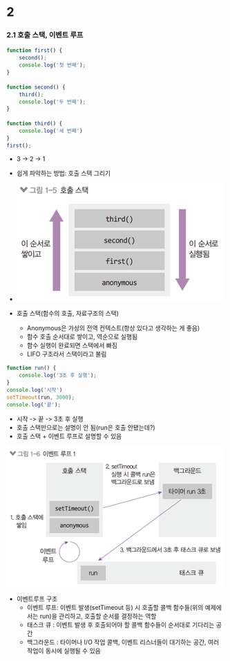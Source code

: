 # 2

### 2.1 호출 스택, 이벤트 루프

```javascript
function first() {
    second();
    console.log('첫 번째');
}

function second() {
    third();
    console.log('두 번째');
}

function third() {
    console.log('세 번째')
}
first();
```

- 3 -> 2 -> 1
- 쉽게 파악하는 방법: 호출 스택 그리기

- <img src="chapter2.assets/image-20220829221249692.png" alt="image-20220829221249692" style="zoom:67%;" />
- 호출 스택(함수의 호출, 자료구조의 스택)
  - Anonymous은 가상의 전역 컨텍스트(항상 있다고 생각하는 게 좋음)
  - 함수 호출 순서대로 쌓이고, 역순으로 실행됨
  - 함수 실행이 완료되면 스택에서 빠짐
  - LIFO 구조라서 스택이라고 불림

```javascript
function run() {
    console.log('3초 후 실행');
}
console.log('시작')
setTimeout(run, 3000);
console.log('끝');
```

- 시작 -> 끝 -> 3초 후 실행
- 호출 스택만으로는 설명이 안 됨(run은 호출 안됐는데?)
- 호출 스택 + 이벤트 루프로 설명할 수 있음

<img src="chapter2.assets/image-20220829221705363.png" alt="image-20220829221705363" style="zoom:80%;" />

- 이벤트루프 구조
  - 이벤트 루프: 이벤트 발생(setTimeout 등) 시 호출할 콜백 함수들(위의 예제에서는 run)을 관리하고, 호출할 순서를 결정하는 역할
  - 태스크 큐 : 이벤트 발생 후 호출되어야 할 콜백 함수들이 순서대로 기다리는 공간
  - 백그라운드 : 타이머나 I/O 작업 콜백, 이벤트 리스너들이 대기하는 공간, 여러 작업이 동시에 실행될 수 있음